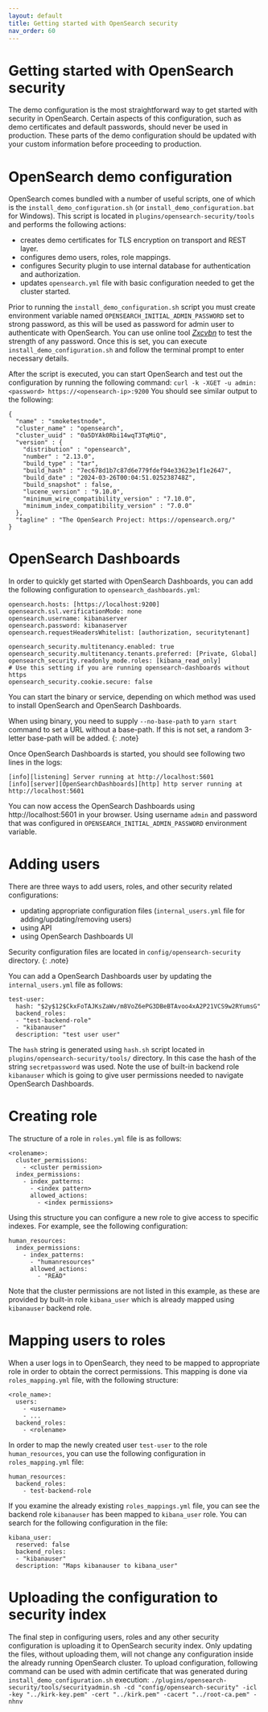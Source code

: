 ```yaml
---
layout: default
title: Getting started with OpenSearch security
nav_order: 60
---
```


# Getting started with OpenSearch security

The demo configuration is the most straightforward way to get started with security in OpenSearch. Certain aspects of this configuration, such as demo certificates and default passwords, should never be used in production. These parts of the demo configuration should be updated with your custom information before proceeding to production.

# OpenSearch demo configuration

OpenSearch comes bundled with a number of useful scripts, one of which is the `install_demo_configuration.sh` (or `install_demo_configuration.bat` for Windows).
This script is located in `plugins/opensearch-security/tools` and performs the following actions:

- creates demo certificates for TLS encryption on transport and REST layer.
- configures demo users, roles, role mappings.
- configures Security plugin to use internal database for authentication and authorization.
- updates `opensearch.yml` file with basic configuration needed to get the cluster started.

Prior to running the `install_demo_configuration.sh` script you must create environment variable named `OPENSEARCH_INITIAL_ADMIN_PASSWORD` set to strong password, as this will be used as password for admin user to authenticate with OpenSearch. You can use online tool [_Zxcvbn_](https://lowe.github.io/tryzxcvbn/) to test the strength of any password. Once this is set, you can execute `install_demo_configuration.sh` and follow the terminal prompt to enter necessary details.

After the script is executed, you can start OpenSearch and test out the configuration by running the following command:
`curl -k -XGET -u admin:<password> https://<opensearch-ip>:9200`
You should see similar output to the following:
```
{
  "name" : "smoketestnode",
  "cluster_name" : "opensearch",
  "cluster_uuid" : "0a5DYAk0Rbi14wqT3TqMiQ",
  "version" : {
    "distribution" : "opensearch",
    "number" : "2.13.0",
    "build_type" : "tar",
    "build_hash" : "7ec678d1b7c87d6e779fdef94e33623e1f1e2647",
    "build_date" : "2024-03-26T00:04:51.025238748Z",
    "build_snapshot" : false,
    "lucene_version" : "9.10.0",
    "minimum_wire_compatibility_version" : "7.10.0",
    "minimum_index_compatibility_version" : "7.0.0"
  },
  "tagline" : "The OpenSearch Project: https://opensearch.org/"
}
```

# OpenSearch Dashboards

In order to quickly get started with OpenSearch Dashboards, you can add the following configuration to `opensearch_dashboards.yml`:
```
opensearch.hosts: [https://localhost:9200]
opensearch.ssl.verificationMode: none
opensearch.username: kibanaserver
opensearch.password: kibanaserver
opensearch.requestHeadersWhitelist: [authorization, securitytenant]

opensearch_security.multitenancy.enabled: true
opensearch_security.multitenancy.tenants.preferred: [Private, Global]
opensearch_security.readonly_mode.roles: [kibana_read_only]
# Use this setting if you are running opensearch-dashboards without https
opensearch_security.cookie.secure: false
```
You can start the binary or service, depending on which method was used to install OpenSearch and OpenSearch Dashboards.

When using binary, you need to supply `--no-base-path` to `yarn start` command to set a URL without a base-path. If this is not set, a random 3-letter base-path will be added.
{: .note}

Once OpenSearch Dashboards is started, you should see following two lines in the logs:
```
[info][listening] Server running at http://localhost:5601
[info][server][OpenSearchDashboards][http] http server running at http://localhost:5601
```

You can now access the OpenSearch Dashboards using http://localhost:5601 in your browser. Using username `admin` and password that was configured in `OPENSEARCH_INITIAL_ADMIN_PASSWORD` environment variable.

# Adding users

There are three ways to add users, roles, and other security related configurations:

  - updating appropriate configuration files (`internal_users.yml` file for adding/updating/removing users) 
  - using API
  - using OpenSearch Dashboards UI

Security configuration files are located in `config/opensearch-security` directory.
{: .note}

You can add a OpenSearch Dashboards user by updating the `internal_users.yml` file as follows: 

```
test-user:
  hash: "$2y$12$CkxFoTAJKsZaWv/m8VoZ6ePG3DBeBTAvoo4xA2P21VCS9w2RYumsG"
  backend_roles:
  - "test-backend-role"
  - "kibanauser"
  description: "test user user"
```
The `hash` string is generated using `hash.sh` script located in `plugins/opensearch-security/tools/` directory. In this case the hash of the string `secretpassword` was used.
Note the use of built-in backend role `kibanauser` which is going to give user permissions needed to navigate OpenSearch Dashboards.

# Creating role

The structure of a role in `roles.yml` file is as follows:
```
<rolename>:
  cluster_permissions:
    - <cluster permission>
  index_permissions:
    - index_patterns:
      - <index pattern>
      allowed_actions:
        - <index permissions>
```

Using this structure you can configure a new role to give access to specific indexes. For example, see the following configuration:

```
human_resources:
  index_permissions:
    - index_patterns:
      - "humanresources"
      allowed_actions:
        - "READ"
```
Note that the cluster permissions are not listed in this example, as these are provided by built-in role `kibana_user` which is already mapped using `kibanauser` backend role.


# Mapping users to roles

When a user logs in to OpenSearch, they need to be mapped to appropriate role in order to obtain the correct permissions. This mapping is done via `roles_mapping.yml` file, with the following structure:
```
<role_name>:
  users:
    - <username>
    - ...
  backend_roles:
    - <rolename>
```

In order to map the newly created user `test-user` to the role `human_resources`, you can use the following configuration in `roles_mapping.yml` file:
```
human_resources:
  backend_roles:
    - test-backend-role
```

If you examine the already existing `roles_mappings.yml` file, you can see the backend role `kibanauser` has been mapped to `kibana_user` role. You can search for the following configuration in the file:
```
kibana_user:
  reserved: false
  backend_roles:
  - "kibanauser"
  description: "Maps kibanauser to kibana_user"
```

# Uploading the configuration to security index

The final step in configuring users, roles and any other security configuration is uploading it to OpenSearch security index. Only updating the files, without uploading them, will not change any configuration inside the already running OpenSearch cluster. 
To upload configuration, following command can be used with admin certificate that was generated during `install_demo_configuration.sh` execution:
`./plugins/opensearch-security/tools/securityadmin.sh -cd "config/opensearch-security" -icl -key "../kirk-key.pem" -cert "../kirk.pem" -cacert "../root-ca.pem" -nhnv`
